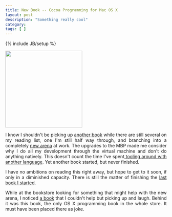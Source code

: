 ```yaml
---
title: New Book -- Cocoa Programming for Mac OS X
layout: post
description: "Something really cool"
category:
tags: [ ] 
---
```

{% include JB/setup %}



<a href="http://www.amazon.com/Cocoa-Programming-Mac-OS-3rd/dp/0321503619/ref=pd_bbs_sr_1?ie=UTF8&amp;s=books&amp;qid=1222404711&amp;sr=8-1"><img class="alignleft" title="Cocoa Programming for Mac OS X" src="http://ecx.images-amazon.com/images/I/416LXeFMQZL._SL500_AA240_.jpg" alt="" width="240" height="240" /></a>
<p style="text-align: justify;">I know I shouldn't be picking up <a href="http://www.amazon.com/Cocoa-Programming-Mac-OS-3rd/dp/0321503619/ref=pd_bbs_sr_1?ie=UTF8&amp;s=books&amp;qid=1222404711&amp;sr=8-1">another book</a> while there are still several on my reading list, one I'm still half way through, and branching into a completely <a href="http://en.wikipedia.org/wiki/Windows_Presentation_Foundation">new arena</a> at work. The upgrades to the MBP made me consider why I do all my development through the virtual machine and don't do anything natively. This doesn't count the time I've spent<a href="http://www.amazon.com/RailsSpace-Building-Networking-Addison-Wesley-Professional/dp/0321480791/ref=sr_1_1?ie=UTF8&amp;s=books&amp;qid=1222405055&amp;sr=8-1"> tooling around with another language</a>. Yet another book started, but never finished.</p>
<p style="text-align: justify;">I have no ambitions on reading this right away, but hope to get to it soon, if only in a diminished capacity. There is still the matter of finishing the <a href="/2008/08/21/review-pragmatic-programmer-part-1/">last book I started</a>.</p>
<p style="text-align: justify;">While at the bookstore looking for something that might help with the new arena, I noticed <a href="http://www.amazon.com/Sams-Teach-Yourself-COBOL-Hours/dp/0672314533/ref=sr_1_2?ie=UTF8&amp;s=books&amp;qid=1222405542&amp;sr=8-2">a book</a> that I couldn't help but picking up and laugh. Behind it was this book, the only OS X programming book in the whole store. It must have been placed there as joke.</p>

